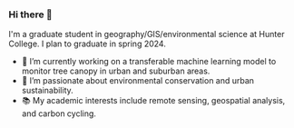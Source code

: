 ### Hi there 👋

I'm a graduate student in geography/GIS/environmental science at Hunter College. I plan to graduate in spring 2024. 




- 🔭 I’m currently working on a transferable machine learning model to monitor tree canopy in urban and suburban areas.
- 🌱 I’m passionate about environmental conservation and urban sustainability.
- 📚 My academic interests include remote sensing, geospatial analysis, and carbon cycling.


